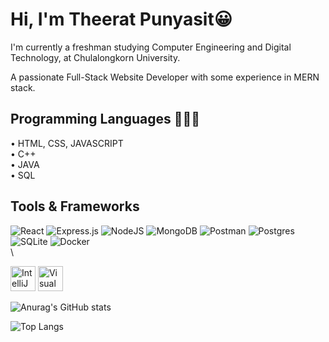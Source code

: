 
# Hi, I'm Theerat Punyasit😀

I'm currently a freshman studying Computer Engineering and Digital Technology, at Chulalongkorn University.

A passionate Full-Stack Website Developer with some experience in MERN stack.



## Programming Languages 🧑🏻‍💻

• HTML, CSS, JAVASCRIPT\
• C++ \
• JAVA \
• SQL
## Tools & Frameworks
![React](https://img.shields.io/badge/react-%2320232a.svg?style=for-the-badge&logo=react&logoColor=%2361DAFB) 
![Express.js](https://img.shields.io/badge/express.js-%23404d59.svg?style=for-the-badge&logo=express&logoColor=%2361DAFB) 
![NodeJS](https://img.shields.io/badge/node.js-6DA55F?style=for-the-badge&logo=node.js&logoColor=white) 
![MongoDB](https://img.shields.io/badge/MongoDB-%234ea94b.svg?style=for-the-badge&logo=mongodb&logoColor=white)
![Postman](https://img.shields.io/badge/Postman-FF6C37?style=for-the-badge&logo=postman&logoColor=white) 
![Postgres](https://img.shields.io/badge/postgres-%23316192.svg?style=for-the-badge&logo=postgresql&logoColor=white) 
![SQLite](https://img.shields.io/badge/sqlite-%2307405e.svg?style=for-the-badge&logo=sqlite&logoColor=white) 
![Docker](https://img.shields.io/badge/docker-%230db7ed.svg?style=for-the-badge&logo=docker&logoColor=white) \
\
<div >
	<img width="40" src="https://user-images.githubusercontent.com/25181517/192108890-200809d1-439c-4e23-90d3-b090cf9a4eea.png" alt="IntelliJ" title="IntelliJ"/>
	<img width="40" src="https://user-images.githubusercontent.com/25181517/192108891-d86b6220-e232-423a-bf5f-90903e6887c3.png" alt="Visual Studio Code" title="Visual Studio Code"/>
</div>


![Anurag's GitHub stats](https://github-readme-stats.vercel.app/api?username=vetozer6417&show_icons=true&theme=tokyonight)

![Top Langs](https://github-readme-stats.vercel.app/api/top-langs/?username=vetozer6417&layout=compact)


